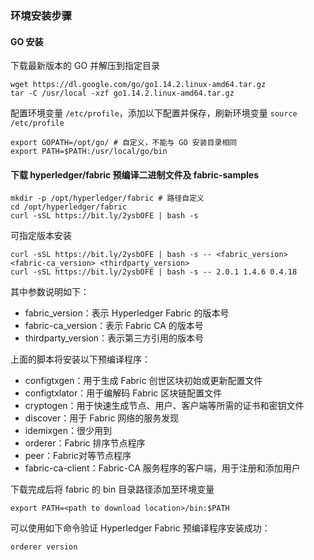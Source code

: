 



































































### 环境安装步骤

#### GO 安装

下载最新版本的 GO 并解压到指定目录

```shell 
wget https://dl.google.com/go/go1.14.2.linux-amd64.tar.gz
tar -C /usr/local -xzf go1.14.2.linux-amd64.tar.gz
```

配置环境变量 `/etc/profile`，添加以下配置并保存，刷新环境变量 `source /etc/profile`

```shell 
export GOPATH=/opt/go/ # 自定义，不能与 GO 安装目录相同
export PATH=$PATH:/usr/local/go/bin
```

#### 下载 hyperledger/fabric 预编译二进制文件及 fabric-samples

```shell 
mkdir -p /opt/hyperledger/fabric # 路径自定义
cd /opt/hyperledger/fabric
curl -sSL https://bit.ly/2ysbOFE | bash -s
```

可指定版本安装

```shell
curl -sSL https://bit.ly/2ysbOFE | bash -s -- <fabric_version> <fabric-ca_version> <thirdparty_version>
curl -sSL https://bit.ly/2ysbOFE | bash -s -- 2.0.1 1.4.6 0.4.18
```

其中参数说明如下：

- fabric_version：表示 Hyperledger Fabric 的版本号
- fabric-ca_version：表示 Fabric CA 的版本号
- thirdparty_version：表示第三方引用的版本号

上面的脚本将安装以下预编译程序：

- configtxgen：用于生成 Fabric 创世区块初始或更新配置文件
- configtxlator：用于编解码 Fabric 区块链配置文件
- cryptogen：用于快速生成节点、用户、客户端等所需的证书和密钥文件
- discover：用于 Fabric 网络的服务发现
- idemixgen：很少用到
- orderer：Fabric 排序节点程序
- peer：Fabric对等节点程序
- fabric-ca-client：Fabric-CA 服务程序的客户端，用于注册和添加用户

下载完成后将 fabric 的 bin 目录路径添加至环境变量

```shell
export PATH=<path to download location>/bin:$PATH
```

可以使用如下命令验证 Hyperledger Fabric 预编译程序安装成功：

```
orderer version
```



